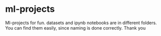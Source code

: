# ml-projects
Ml-projects for fun. 
datasets and ipynb notebooks are in different folders. You can find them easily, since naming is done correctly.
Thank you
